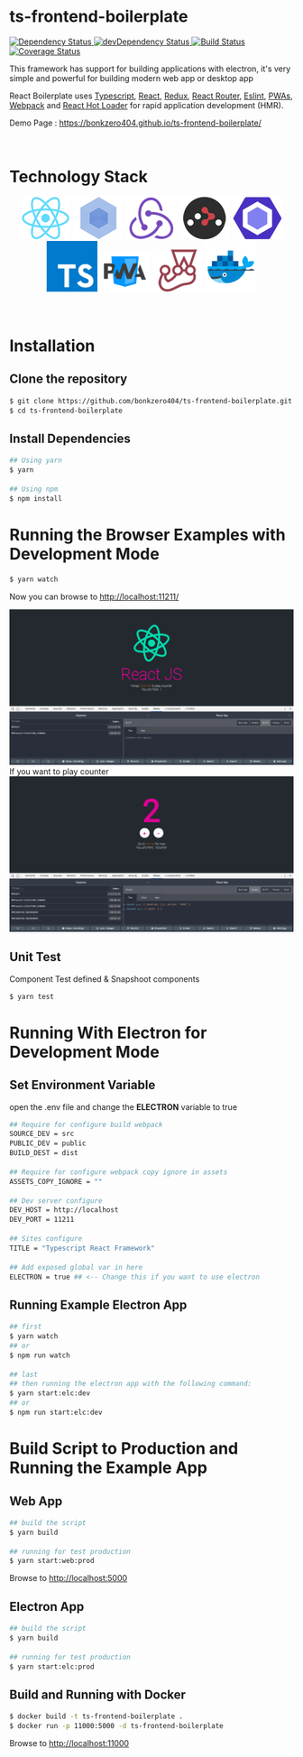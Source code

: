 # ts-frontend-boilerplate

<div align="left">
  <!-- Dependency Status -->
  <a href="https://david-dm.org/bonkzero404/ts-frontend-boilerplate">
    <img src="https://david-dm.org/bonkzero404/ts-frontend-boilerplate.svg" alt="Dependency Status" />
  </a>
  <!-- devDependency Status -->
  <a href="https://david-dm.org/bonkzero404/ts-frontend-boilerplate#info=devDependencies">
    <img src="https://david-dm.org/bonkzero404/ts-frontend-boilerplate/dev-status.svg" alt="devDependency Status" />
  </a>
  <!-- Build Status -->
  <a href="https://travis-ci.org/bonkzero404/ts-frontend-boilerplate">
    <img src="https://travis-ci.org/bonkzero404/ts-frontend-boilerplate.svg" alt="Build Status" />
  </a>
  <!-- Coveral -->
  <a href='https://coveralls.io/github/bonkzero404/ts-frontend-boilerplate?branch=master'>
    <img src='https://coveralls.io/repos/github/bonkzero404/ts-frontend-boilerplate/badge.svg?branch=master' alt='Coverage Status' />
  </a>

</a>

<p>This framework has support for building applications with electron, it's very simple and powerful for building modern web app or desktop app</p>

<p>
  React Boilerplate uses <a href="https://www.typescriptlang.org/">Typescript</a>, <a href="https://facebook.github.io/react/">React</a>, <a href="https://github.com/reactjs/redux">Redux</a>, <a href="https://github.com/reactjs/react-router">React Router</a>, <a href="https://eslint.org/">Eslint</a>, <a href="https://developers.google.com/web/progressive-web-apps">PWAs</a>, <a href="http://webpack.github.io/docs/">Webpack</a> and <a href="https://github.com/gaearon/react-hot-loader">React Hot Loader</a> for rapid application development (HMR).
</p>

<p>Demo Page : <a href="https://bonkzero404.github.io/ts-frontend-boilerplate/">https://bonkzero404.github.io/ts-frontend-boilerplate/</a></p>

<br/>

<h1>Technology Stack</h1>
<div align="center" style="margin-bottom: 20px">
  <a href="https://facebook.github.io/react/"><img src="./internals/img/react.png" /></a>
  <a href="https://webpack.github.io/"><img src="./internals/img/webpack.png" /></a>
  <a href="http://redux.js.org/"><img src="./internals/img/redux.png" /></a>
  <a href="https://github.com/ReactTraining/react-router"><img src="./internals/img/react-router.png" /></a>
  <a href="https://eslint.org/"><img src="./internals/img/eslint.png" /></a>
  <a href="https://www.typescriptlang.org/"><img src="./internals/img/ts.png" width="90" /></a>
  <a href="https://developers.google.com/web/progressive-web-apps"><img src="./internals/img/pwa.png" width="90" /></a>
  <a href="https://jestjs.io"><img src="./internals/img/jest.png" width="90" /></a>
  <a href="https://www.docker.com"><img src="./internals/img/docker.png" width="90" /></a>
</div>

<br />

<h1>Installation</h1>
<h2>Clone the repository</h2>

```bash
$ git clone https://github.com/bonkzero404/ts-frontend-boilerplate.git
$ cd ts-frontend-boilerplate
```

<h2>Install Dependencies</h2>

```bash
## Using yarn
$ yarn

## Using npm
$ npm install
```
<h1>Running the Browser Examples with Development Mode</h1>

```bash
$ yarn watch
```
<p>Now you can browse to <a href="http://localhost:11211/">http://localhost:11211/</a></p>

![Screenshot](internals/mock/1.png)
If you want to play counter
![Screenshot](internals/mock/2.png)

<h2>Unit Test</h2>
<p>Component Test defined & Snapshoot components</p>

```bash
$ yarn test
```

<h1>Running With Electron for Development Mode</h1>
<h2>Set Environment Variable</h2>
<p>open the .env file and change the <strong>ELECTRON</strong> variable to true</p>

```bash
## Require for configure build webpack
SOURCE_DEV = src
PUBLIC_DEV = public
BUILD_DEST = dist

## Require for configure webpack copy ignore in assets
ASSETS_COPY_IGNORE = ""

## Dev server configure
DEV_HOST = http://localhost
DEV_PORT = 11211

## Sites configure
TITLE = "Typescript React Framework"

## Add exposed global var in here
ELECTRON = true ## <-- Change this if you want to use electron

```

<h2>Running Example Electron App</h2>

```bash
## first
$ yarn watch
## or 
$ npm run watch

## last
## then running the electron app with the following command:
$ yarn start:elc:dev
## or
$ npm run start:elc:dev
```

<h1>Build Script to Production and Running the Example App</h1>
<h2>Web App</h2>

```bash
## build the script
$ yarn build

## running for test production
$ yarn start:web:prod
```

Browse to <a href="http://localhost:5000">http://localhost:5000</a>


<h2>Electron App</h2>

```bash
## build the script
$ yarn build

## running for test production
$ yarn start:elc:prod
```

<h2>Build and Running with Docker</h2>

```bash
$ docker build -t ts-frontend-boilerplate .
$ docker run -p 11000:5000 -d ts-frontend-boilerplate
```
Browse to <a href="http://localhost:5000">http://localhost:11000</a>
